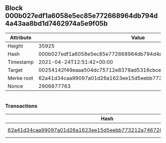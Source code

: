 ## Block 000b027edf1a6058e5ec85e772668964db794d4a43aa8bd1d7462974a5e9f05b

Attribute | Value
--- | ---
Height | 35925
Hash | 000b027edf1a6058e5ec85e772668964db794d4a43aa8bd1d7462974a5e9f05b
Timestamp | 2021-04-24T12:51:42+00:00
Target | 00254142f49eaaa504dc75712e8378ad5316cbcead634704b3734b6271167cc4
Merke root | 62a41d34caa99097a01d26a1623ee15d5eebb773212a74672006de3e7b336545
Nonce | 2906877763

```

```

### Transactions

Hash | Amount
--- | ---
[62a41d34caa99097a01d26a1623ee15d5eebb773212a74672006de3e7b336545](62a41d34caa99097a01d26a1623ee15d5eebb773212a74672006de3e7b336545.md) | 10.00000000 SKEPTI 
